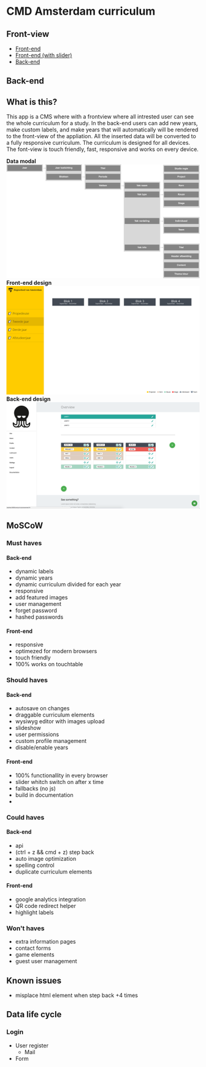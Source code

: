 # CMD Amsterdam curriculum

## Front-view
- [Front-end](http://socialscoutagency.com/)
- [Front-end (with slider)](http://socialscoutagency.com/)
- [Back-end](http://socialscoutagency.com/cms)

## Back-end

## What is this?
This app is a CMS where with a frontview where all intrested user can see the whole curriculum for a study. In the back-end users can add new years, make custom labels, and make years that will automatically will be rendered to the front-view of the appliation.
All the inserted data will be converted to a fully responsive curriculum. The curriculum is designed for all devices. The font-view is touch friendly, fast, responsive and works on every device.

__Data modal__
![Flow](https://raw.githubusercontent.com/royvanderzon/cmd-curriculum/master/images/data.png)
__Front-end design__
![Flow](https://raw.githubusercontent.com/royvanderzon/cmd-curriculum/master/images/ontwerp.jpg)
__Back-end design__
![Flow](https://raw.githubusercontent.com/royvanderzon/cmd-curriculum/master/images/Back-end.png)

## MoSCoW
### Must haves
#### Back-end
- dynamic labels
- dynamic years
- dynamic curriculum divided for each year
- responsive
- add featured images
- user management
- forget password
- hashed passwords
#### Front-end
- responsive
- optimezed for modern browsers
- touch friendly
- 100% works on touchtable

### Should haves
#### Back-end
- autosave on changes
- draggable curriculum elements
- wysiwyg editor with images upload
- slideshow
- user permissions
- custom profile management
- disable/enable years
#### Front-end
- 100% functionallity in every browser
- slider whitch switch on after x time
- fallbacks (no js)
- build in documentation
- 

### Could haves
#### Back-end
- api
- (ctrl + z && cmd + z) step back
- auto image optimization
- spelling control
- duplicate curriculum elements
#### Front-end
- google analytics integration
- QR code redirect helper
- highlight labels

### Won't haves
- extra information pages
- contact forms
- game elements
- guest user management

## Known issues
- misplace html element when step back +4 times

## Data life cycle
### Login
- User register
	- Mail
- Form